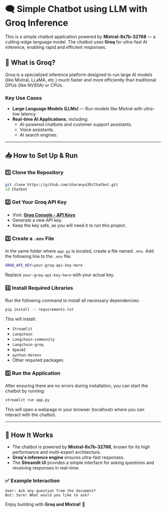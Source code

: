 # 🗨️ Simple Chatbot using LLM with Groq Inference

This is a simple chatbot application powered by **Mixtral-8x7b-32768** — a cutting-edge language model. The chatbot uses **Groq** for ultra-fast AI inference, enabling rapid and efficient responses.

## 🌟 What is Groq?

Groq is a specialized inference platform designed to run large AI models (like Mixtral, LLaMA, etc.) much faster and more efficiently than traditional GPUs (like NVIDIA) or CPUs.

### Key Use Cases

- **Large Language Models (LLMs)** — Run models like Mixtral with ultra-low latency.
- **Real-time AI Applications**, including:
  - AI-powered chatbots and customer support assistants.
  - Voice assistants.
  - AI search engines.

---

## 📥 How to Set Up & Run

### 1️⃣ Clone the Repository
```sh
git clone https://github.com/sharanya39/Chatbot.git
cd Chatbot
```

### 2️⃣ Get Your Groq API Key
- Visit: **[Groq Console - API Keys](https://console.groq.com)**
- Generate a new API key.
- Keep the key safe, as you will need it to run this project.

### 3️⃣ Create a `.env` File
In the same folder where `app.py` is located, create a file named `.env`. Add the following line to the `.env` file:
```sh
GROQ_API_KEY=your-groq-api-key-here
```
Replace `your-groq-api-key-here` with your actual key.

### 4️⃣ Install Required Libraries
Run the following command to install all necessary dependencies:
```sh
pip install -r requirements.txt
```
This will install:
- `Streamlit`
- `Langchain`
- `Langchain-community`
- `Langchain-groq`
- `OpenAI`
- `python-dotenv`
- Other required packages

### 5️⃣ Run the Application
After ensuring there are no errors during installation, you can start the chatbot by running:
```sh
streamlit run app.py
```
This will open a webpage in your browser (localhost) where you can interact with the chatbot.

---

## 🚀 How It Works

- The chatbot is powered by **Mixtral-8x7b-32768**, known for its high performance and multi-expert architecture.
- **Groq's inference engine** ensures ultra-fast responses.
- The **Streamlit UI** provides a simple interface for asking questions and receiving responses in real-time.

### ✅ Example Interaction
```plaintext
User: Ask any question from the document?
Bot: Sure! What would you like to ask?
```

Enjoy building with **Groq and Mixtral**! 🚀
